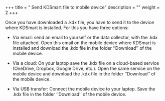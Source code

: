 +++
title = " Send KDSmart file to mobile device"
description = ""
weight = 2
+++

Once you have downloaded a .kdx file, you have to send it to the device where KDSmart is installed. For this you have three options:

-	Via email: send an email to yourself or the data collector, with the .kdx file attached. Open this email on the mobile device where KDSmart is installed and download the .kdx file in the folder ‘’Download’’ of the mobile device. 

-	Via a cloud: On your laptop save the .kdx file on a cloud-based service (OneDrive, Dropbox, Google Drive, etc.). Open the same service on the mobile device and download the .kdx file in the folder ‘’Download’’ of the mobile device. 

-	Via USB transfer: Connect the mobile device to your laptop. Save the .kdx file in the folder ‘’Download’’ of the mobile device. 


